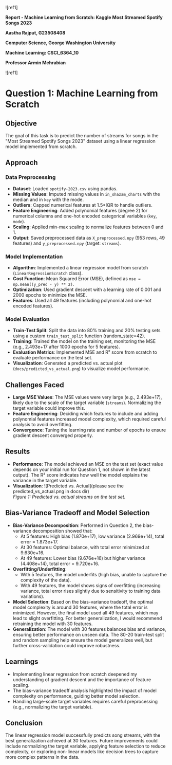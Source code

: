 ﻿![ref1]

**Report - Machine Learning from Scratch: Kaggle Most Streamed Spotify Songs 2023** 

**Aastha Rajput, G23508408** 

**Computer Science, George Washington University** 

**Machine Learning: CSCI\_6364\_10** 

**Professor Armin Mehrabian** 

![ref1]

# Question 1: Machine Learning from Scratch

## Objective
The goal of this task is to predict the number of streams for songs in the "Most Streamed Spotify Songs 2023" dataset using a linear regression model implemented from scratch.

## Approach
### Data Preprocessing
- **Dataset**: Loaded `spotify-2023.csv` using pandas.
- **Missing Values**: Imputed missing values in `in_shazam_charts` with the median and in `key` with the mode.
- **Outliers**: Capped numerical features at 1.5*IQR to handle outliers.
- **Feature Engineering**: Added polynomial features (degree 2) for numerical columns and one-hot encoded categorical variables (`key`, `mode`).
- **Scaling**: Applied min-max scaling to normalize features between 0 and 1.
- **Output**: Saved preprocessed data as `X_preprocessed.npy` (953 rows, 49 features) and `y_preprocessed.npy` (target: `streams`).

### Model Implementation
- **Algorithm**: Implemented a linear regression model from scratch (`LinearRegressionScratch` class).
- **Cost Function**: Mean Squared Error (MSE), defined as `mse = np.mean((y_pred - y) ** 2)`.
- **Optimization**: Used gradient descent with a learning rate of 0.001 and 2000 epochs to minimize the MSE.
- **Features**: Used all 49 features (including polynomial and one-hot encoded features).

### Model Evaluation
- **Train-Test Split**: Split the data into 80% training and 20% testing sets using a custom `train_test_split` function (random_state=42).
- **Training**: Trained the model on the training set, monitoring the MSE (e.g., 2.493e+17 after 1000 epochs for 5 features).
- **Evaluation Metrics**: Implemented MSE and R² score from scratch to evaluate performance on the test set.
- **Visualization**: Generated a predicted vs. actual plot (`docs/predicted_vs_actual.png`) to visualize model performance.

## Challenges Faced
- **Large MSE Values**: The MSE values were very large (e.g., 2.493e+17), likely due to the scale of the target variable (`streams`). Normalizing the target variable could improve this.
- **Feature Engineering**: Deciding which features to include and adding polynomial features increased model complexity, which required careful analysis to avoid overfitting.
- **Convergence**: Tuning the learning rate and number of epochs to ensure gradient descent converged properly.

## Results
- **Performance**: The model achieved an MSE on the test set (exact value depends on your initial run for Question 1, not shown in the latest output). The R² score indicates how well the model explains the variance in the target variable.
- **Visualization**:
  ![Predicted vs. Actual](please see the predicted_vs_actual.png in docs dir)  
  *Figure 1: Predicted vs. actual streams on the test set.*

## Bias-Variance Tradeoff and Model Selection
- **Bias-Variance Decomposition**: Performed in Question 2, the bias-variance decomposition showed that:
  - At 5 features: High bias (1.870e+17), low variance (2.969e+14), total error = 1.873e+17.
  - At 30 features: Optimal balance, with total error minimized at 9.630e+16.
  - At 49 features: Lower bias (9.676e+16) but higher variance (4.408e+14), total error = 9.720e+16.
- **Overfitting/Underfitting**:
  - With 5 features, the model underfits (high bias, unable to capture the complexity of the data).
  - With 49 features, the model shows signs of overfitting (increasing variance, total error rises slightly due to sensitivity to training data variations).
- **Model Selection**: Based on the bias-variance tradeoff, the optimal model complexity is around 30 features, where the total error is minimized. However, the final model used all 49 features, which may lead to slight overfitting. For better generalization, I would recommend retraining the model with 30 features.
- **Generalization**: The model with 30 features balances bias and variance, ensuring better performance on unseen data. The 80-20 train-test split and random sampling help ensure the model generalizes well, but further cross-validation could improve robustness.

## Learnings
- Implementing linear regression from scratch deepened my understanding of gradient descent and the importance of feature scaling.
- The bias-variance tradeoff analysis highlighted the impact of model complexity on performance, guiding better model selection.
- Handling large-scale target variables requires careful preprocessing (e.g., normalizing the target variable).

## Conclusion
The linear regression model successfully predicts song streams, with the best generalization achieved at 30 features. Future improvements could include normalizing the target variable, applying feature selection to reduce complexity, or exploring non-linear models like decision trees to capture more complex patterns in the data.